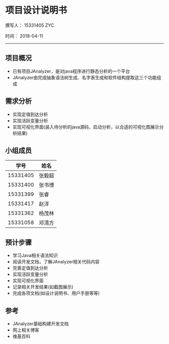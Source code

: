 # 项目设计说明书

撰写人： 15331405 ZYC

时间： 2018-04-11

---


## 项目概况
- 已有项目JAnalyzer，是对java程序进行静态分析的一个平台
- JAnalyzer由完成抽象语法树生成、名字表生成和软件结构提取这三个功能组成

## 需求分析
- 实现定值到达分析
- 实现活跃变量分析
- 实现可视化界面(装入待分析的java源码，启动分析，以合适的可视化图展示分析结果)


## 小组成员
| 学号     | 姓名    |
| -------- | ------ |
| 15331405 | 张毅超  | 
| 15331400 | 张书博  |
| 15331399 | 张睿    |
| 15331417 | 赵洋    |
| 15331362 | 杨茂林  |
| 15331058 | 邓清方  |

## 预计步骤
- 学习Java相关语法知识
- 阅读开发文档，了解JAnalyzer相关代码内容
- 完善定值到达分析
- 实现活跃变量分析
- 实现可视化界面
- 记录相关开发结果(如截图展示)
- 完成各项文档(如设计说明书、用户手册等等)


## 参考
- JAnalyzer基础构建开发文档
- 网上相关博客
- 维基百科
